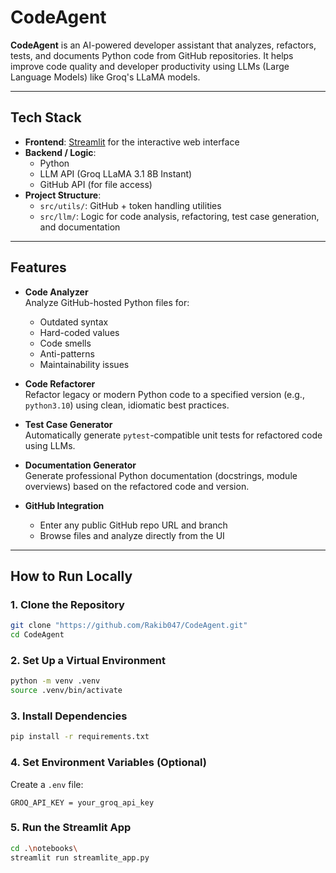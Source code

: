 # CodeAgent

**CodeAgent** is an AI-powered developer assistant that analyzes, refactors, tests, and documents Python code from GitHub repositories. It helps improve code quality and developer productivity using LLMs (Large Language Models) like Groq's LLaMA models.

---

## Tech Stack

- **Frontend**: [Streamlit](https://streamlit.io/) for the interactive web interface  
- **Backend / Logic**:
  - Python
  - LLM API (Groq LLaMA 3.1 8B Instant)
  - GitHub API (for file access)
- **Project Structure**:
  - `src/utils/`: GitHub + token handling utilities
  - `src/llm/`: Logic for code analysis, refactoring, test case generation, and documentation

---

## Features

- **Code Analyzer**  
  Analyze GitHub-hosted Python files for:
  - Outdated syntax
  - Hard-coded values
  - Code smells
  - Anti-patterns
  - Maintainability issues

- **Code Refactorer**  
  Refactor legacy or modern Python code to a specified version (e.g., `python3.10`) using clean, idiomatic best practices.

- **Test Case Generator**  
  Automatically generate `pytest`-compatible unit tests for refactored code using LLMs.

- **Documentation Generator**  
  Generate professional Python documentation (docstrings, module overviews) based on the refactored code and version.

- **GitHub Integration**  
  - Enter any public GitHub repo URL and branch
  - Browse files and analyze directly from the UI

---

## How to Run Locally

### 1. Clone the Repository

```bash
git clone "https://github.com/Rakib047/CodeAgent.git"
cd CodeAgent
```
### 2. Set Up a Virtual Environment
```bash
python -m venv .venv
source .venv/bin/activate 
```

### 3. Install Dependencies
```bash
pip install -r requirements.txt
```
### 4. Set Environment Variables (Optional)
Create a `.env` file:
```
GROQ_API_KEY = your_groq_api_key
```
### 5. Run the Streamlit App
```bash
cd .\notebooks\
streamlit run streamlite_app.py
```
